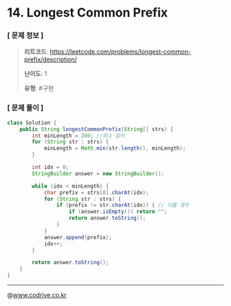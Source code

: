 # 14. Longest Common Prefix

### [ 문제 정보 ]
> **리트코드**: https://leetcode.com/problems/longest-common-prefix/description/
> 
> **난이도**: 1
>
> **유형**: #구현


### [ 문제 풀이 ]
```Java
class Solution {
    public String longestCommonPrefix(String[] strs) {
        int minLength = 200; //최소 길이
        for (String str : strs) {
            minLength = Math.min(str.length(), minLength);
        }

        int idx = 0;
        StringBuilder answer = new StringBuilder();

        while (idx < minLength) {
            char prefix = strs[0].charAt(idx);
            for (String str : strs) {
                if (prefix != str.charAt(idx)) { // 다를 경우
                    if (answer.isEmpty()) return "";
                    return answer.toString();
                }
            }
            answer.append(prefix);
            idx++;
        }

        return answer.toString();
    }
}
```


---
@www.codrive.co.kr